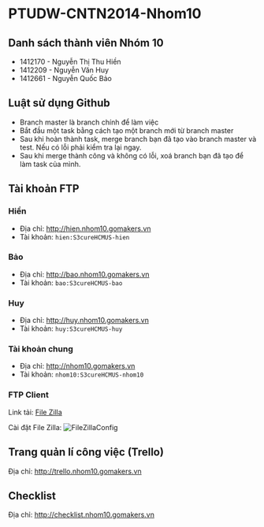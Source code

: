 # PTUDW-CNTN2014-Nhom10
## Danh sách thành viên Nhóm 10
* 1412170 - Nguyễn Thị Thu Hiền
* 1412209 - Nguyễn Văn Huy
* 1412661 - Nguyễn Quốc Bảo

## Luật sử dụng Github
* Branch master là branch chính để làm việc
* Bắt đầu một task bằng cách tạo một branch mới từ branch master
* Sau khi hoàn thành task, merge branch bạn đã tạo vào branch master và test. Nếu có lỗi phải kiểm tra lại ngay.
* Sau khi merge thành công và không có lỗi, xoá branch bạn đã tạo để làm task của mình.

## Tài khoản FTP
### Hiền
* Địa chỉ: http://hien.nhom10.gomakers.vn
* Tài khoản: <code>hien:S3cureHCMUS-hien</code>

### Bảo
* Địa chỉ: http://bao.nhom10.gomakers.vn
* Tài khoản: <code>bao:S3cureHCMUS-bao</code>

### Huy
* Địa chỉ: http://huy.nhom10.gomakers.vn
* Tài khoản: <code>huy:S3cureHCMUS-huy</code>

### Tài khoản chung
* Địa chỉ: http://nhom10.gomakers.vn
* Tài khoản: <code>nhom10:S3cureHCMUS-nhom10</code>

### FTP Client
Link tải: [File Zilla](https://filezilla-project.org/download.php?type=client)

Cài đặt File Zilla:
![FileZillaConfig](https://s23.postimg.org/os0rkey7v/Kazam_screenshot_00011.png)

## Trang quản lí công việc (Trello)
Địa chỉ: http://trello.nhom10.gomakers.vn

## Checklist
Địa chỉ: http://checklist.nhom10.gomakers.vn
